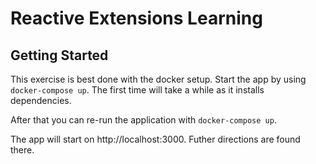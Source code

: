 # Reactive Extensions Learning

## Getting Started

This exercise is best done with the docker setup. Start the app by using `docker-compose up`. The first time will take a while as it installs dependencies. 

After that you can re-run the application with `docker-compose up`.

The app will start on http://localhost:3000. Futher directions are found there.
